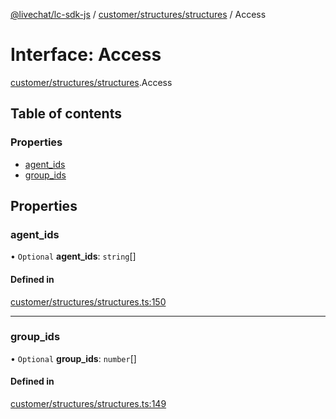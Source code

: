 [@livechat/lc-sdk-js](../README.md) / [customer/structures/structures](../modules/customer_structures_structures.md) / Access

# Interface: Access

[customer/structures/structures](../modules/customer_structures_structures.md).Access

## Table of contents

### Properties

- [agent\_ids](customer_structures_structures.Access.md#agent_ids)
- [group\_ids](customer_structures_structures.Access.md#group_ids)

## Properties

### agent\_ids

• `Optional` **agent\_ids**: `string`[]

#### Defined in

[customer/structures/structures.ts:150](https://github.com/livechat/lc-sdk-js/blob/1fa827f/src/customer/structures/structures.ts#L150)

___

### group\_ids

• `Optional` **group\_ids**: `number`[]

#### Defined in

[customer/structures/structures.ts:149](https://github.com/livechat/lc-sdk-js/blob/1fa827f/src/customer/structures/structures.ts#L149)
